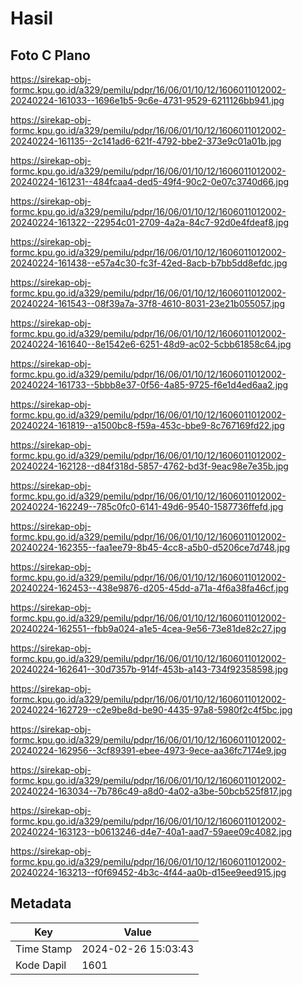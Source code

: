 # Hasil

## Foto C Plano

https://sirekap-obj-formc.kpu.go.id/a329/pemilu/pdpr/16/06/01/10/12/1606011012002-20240224-161033--1696e1b5-9c6e-4731-9529-6211126bb941.jpg

https://sirekap-obj-formc.kpu.go.id/a329/pemilu/pdpr/16/06/01/10/12/1606011012002-20240224-161135--2c141ad6-621f-4792-bbe2-373e9c01a01b.jpg

https://sirekap-obj-formc.kpu.go.id/a329/pemilu/pdpr/16/06/01/10/12/1606011012002-20240224-161231--484fcaa4-ded5-49f4-90c2-0e07c3740d66.jpg

https://sirekap-obj-formc.kpu.go.id/a329/pemilu/pdpr/16/06/01/10/12/1606011012002-20240224-161322--22954c01-2709-4a2a-84c7-92d0e4fdeaf8.jpg

https://sirekap-obj-formc.kpu.go.id/a329/pemilu/pdpr/16/06/01/10/12/1606011012002-20240224-161438--e57a4c30-fc3f-42ed-8acb-b7bb5dd8efdc.jpg

https://sirekap-obj-formc.kpu.go.id/a329/pemilu/pdpr/16/06/01/10/12/1606011012002-20240224-161543--08f39a7a-37f8-4610-8031-23e21b055057.jpg

https://sirekap-obj-formc.kpu.go.id/a329/pemilu/pdpr/16/06/01/10/12/1606011012002-20240224-161640--8e1542e6-6251-48d9-ac02-5cbb61858c64.jpg

https://sirekap-obj-formc.kpu.go.id/a329/pemilu/pdpr/16/06/01/10/12/1606011012002-20240224-161733--5bbb8e37-0f56-4a85-9725-f6e1d4ed6aa2.jpg

https://sirekap-obj-formc.kpu.go.id/a329/pemilu/pdpr/16/06/01/10/12/1606011012002-20240224-161819--a1500bc8-f59a-453c-bbe9-8c767169fd22.jpg

https://sirekap-obj-formc.kpu.go.id/a329/pemilu/pdpr/16/06/01/10/12/1606011012002-20240224-162128--d84f318d-5857-4762-bd3f-9eac98e7e35b.jpg

https://sirekap-obj-formc.kpu.go.id/a329/pemilu/pdpr/16/06/01/10/12/1606011012002-20240224-162249--785c0fc0-6141-49d6-9540-1587736ffefd.jpg

https://sirekap-obj-formc.kpu.go.id/a329/pemilu/pdpr/16/06/01/10/12/1606011012002-20240224-162355--faa1ee79-8b45-4cc8-a5b0-d5206ce7d748.jpg

https://sirekap-obj-formc.kpu.go.id/a329/pemilu/pdpr/16/06/01/10/12/1606011012002-20240224-162453--438e9876-d205-45dd-a71a-4f6a38fa46cf.jpg

https://sirekap-obj-formc.kpu.go.id/a329/pemilu/pdpr/16/06/01/10/12/1606011012002-20240224-162551--fbb9a024-a1e5-4cea-9e56-73e81de82c27.jpg

https://sirekap-obj-formc.kpu.go.id/a329/pemilu/pdpr/16/06/01/10/12/1606011012002-20240224-162641--30d7357b-914f-453b-a143-734f92358598.jpg

https://sirekap-obj-formc.kpu.go.id/a329/pemilu/pdpr/16/06/01/10/12/1606011012002-20240224-162729--c2e9be8d-be90-4435-97a8-5980f2c4f5bc.jpg

https://sirekap-obj-formc.kpu.go.id/a329/pemilu/pdpr/16/06/01/10/12/1606011012002-20240224-162956--3cf89391-ebee-4973-9ece-aa36fc7174e9.jpg

https://sirekap-obj-formc.kpu.go.id/a329/pemilu/pdpr/16/06/01/10/12/1606011012002-20240224-163034--7b786c49-a8d0-4a02-a3be-50bcb525f817.jpg

https://sirekap-obj-formc.kpu.go.id/a329/pemilu/pdpr/16/06/01/10/12/1606011012002-20240224-163123--b0613246-d4e7-40a1-aad7-59aee09c4082.jpg

https://sirekap-obj-formc.kpu.go.id/a329/pemilu/pdpr/16/06/01/10/12/1606011012002-20240224-163213--f0f69452-4b3c-4f44-aa0b-d15ee9eed915.jpg


## Metadata

| Key        | Value               |
| ---------- | ------------------- |
| Time Stamp | 2024-02-26 15:03:43 |
| Kode Dapil | 1601                |




